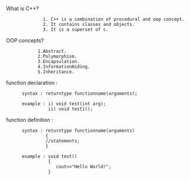 What is C++?

                  1. C++ is a combination of procedural and oop concept.
                  2. It contains classes and objects.
                  3. It is a superset of c.
                   
OOP concepts?

                1.Abstract.
                2.Polymorphism.
                3.Encapsulation.
                4.InformationHiding.
                5.Inheritance.
               
function declaration :
    
          syntax : returntype functionname(arguments);
          
          example : i) void test(int arg);
                    ii) void test1();

function definition :

          syntax : returntype functionname(arguments)
                   {
                   //statements;
                   }
          
          example : void test()
                    {
                       cout<<"Hello World!";
                    }

                
